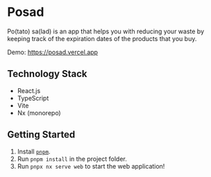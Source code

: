 # Posad

Po(tato) sa(lad) is an app that helps you with reducing your waste by keeping track of the expiration dates of the products that you buy.

Demo: https://posad.vercel.app

## Technology Stack

- React.js
- TypeScript
- Vite
- Nx (monorepo)

## Getting Started

1. Install [`pnpm`](https://pnpm.io/installation).
2. Run `pnpm install` in the project folder.
3. Run `pnpx nx serve web` to start the web application!
